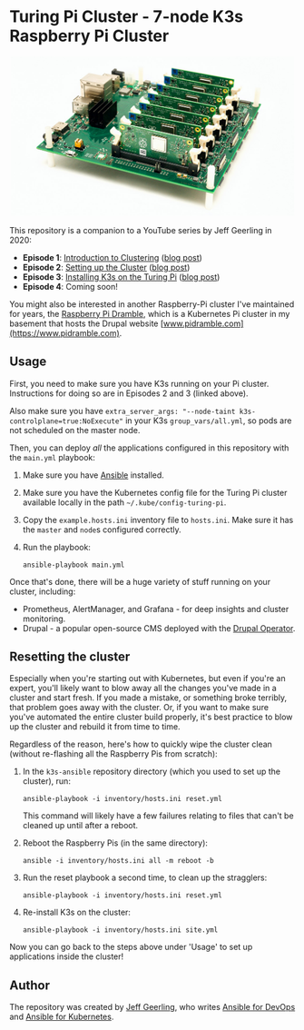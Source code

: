 # Turing Pi Cluster - 7-node K3s Raspberry Pi Cluster

<p align="center"><a href="https://www.youtube.com/watch?v=kgVz4-SEhbE"><img src="images/turing-pi-cluster-hero.jpg?raw=true" width="500" height="auto" alt="Turing Pi - Raspberry Pi Compute Module Cluster" /></a></p>

This repository is a companion to a YouTube series by Jeff Geerling in 2020:

  - **Episode 1**: [Introduction to Clustering](https://www.youtube.com/watch?v=kgVz4-SEhbE) ([blog post](https://www.jeffgeerling.com/blog/2020/raspberry-pi-cluster-episode-1-introduction-clusters))
  - **Episode 2**: [Setting up the Cluster](https://www.youtube.com/watch?v=xNndbfxMCLo) ([blog post](https://www.jeffgeerling.com/blog/2020/raspberry-pi-cluster-episode-2-setting-cluster))
  - **Episode 3**: [Installing K3s on the Turing Pi](https://www.youtube.com/watch?v=N4bfNefjBSw) ([blog post](https://www.jeffgeerling.com/blog/2020/pi-cluster-episode-3-installing-k3s-kubernetes-on-turing-pi))
  - **Episode 4**: Coming soon!

You might also be interested in another Raspberry-Pi cluster I've maintained for years, the [Raspberry Pi Dramble](https://www.pidramble.com), which is a Kubernetes Pi cluster in my basement that hosts the Drupal website [www.pidramble.com](https://www.pidramble.com).

## Usage

First, you need to make sure you have K3s running on your Pi cluster. Instructions for doing so are in Episodes 2 and 3 (linked above).

Also make sure you have `extra_server_args: "--node-taint k3s-controlplane=true:NoExecute"` in your K3s `group_vars/all.yml`, so pods are not scheduled on the master node.

Then, you can deploy _all_ the applications configured in this repository with the `main.yml` playbook:

  1. Make sure you have [Ansible](https://docs.ansible.com/ansible/latest/installation_guide/intro_installation.html) installed.
  2. Make sure you have the Kubernetes config file for the Turing Pi cluster available locally in the path `~/.kube/config-turing-pi`.
  3. Copy the `example.hosts.ini` inventory file to `hosts.ini`. Make sure it has the `master` and `node`s configured correctly.
  4. Run the playbook:

     ```
     ansible-playbook main.yml
     ```

Once that's done, there will be a huge variety of stuff running on your cluster, including:

  - Prometheus, AlertManager, and Grafana - for deep insights and cluster monitoring.
  - Drupal - a popular open-source CMS deployed with the [Drupal Operator](https://github.com/geerlingguy/drupal-operator).

## Resetting the cluster

Especially when you're starting out with Kubernetes, but even if you're an expert, you'll likely want to blow away all the changes you've made in a cluster and start fresh. If you made a mistake, or something broke terribly, that problem goes away with the cluster. Or, if you want to make sure you've automated the entire cluster build properly, it's best practice to blow up the cluster and rebuild it from time to time.

Regardless of the reason, here's how to quickly wipe the cluster clean (without re-flashing all the Raspberry Pis from scratch):

  1. In the `k3s-ansible` repository directory (which you used to set up the cluster), run:

     ```
     ansible-playbook -i inventory/hosts.ini reset.yml
     ```

     This command will likely have a few failures relating to files that can't be cleaned up until after a reboot.

  2. Reboot the Raspberry Pis (in the same directory):

     ```
     ansible -i inventory/hosts.ini all -m reboot -b
     ```

  3. Run the reset playbook a second time, to clean up the stragglers:

     ```
     ansible-playbook -i inventory/hosts.ini reset.yml
     ```

  4. Re-install K3s on the cluster:

     ```
     ansible-playbook -i inventory/hosts.ini site.yml
     ```

Now you can go back to the steps above under 'Usage' to set up applications inside the cluster!

## Author

The repository was created by [Jeff Geerling](https://www.jeffgeerling.com), who writes [Ansible for DevOps](https://www.ansiblefordevops.com) and [Ansible for Kubernetes](https://www.ansibleforkubernetes.com).

